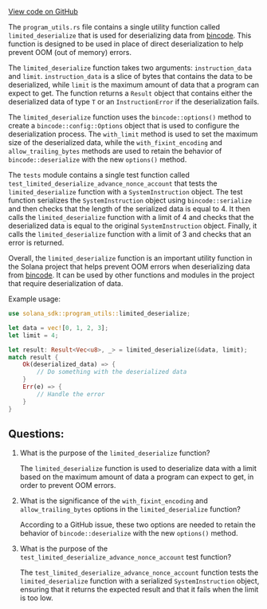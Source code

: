 [View code on GitHub](https://github.com/solana-labs/solana/blob/master/sdk/program/src/program_utils.rs)

The `program_utils.rs` file contains a single utility function called `limited_deserialize` that is used for deserializing data from [bincode]. This function is designed to be used in place of direct deserialization to help prevent OOM (out of memory) errors. 

The `limited_deserialize` function takes two arguments: `instruction_data` and `limit`. `instruction_data` is a slice of bytes that contains the data to be deserialized, while `limit` is the maximum amount of data that a program can expect to get. The function returns a `Result` object that contains either the deserialized data of type `T` or an `InstructionError` if the deserialization fails.

The `limited_deserialize` function uses the `bincode::options()` method to create a `bincode::config::Options` object that is used to configure the deserialization process. The `with_limit` method is used to set the maximum size of the deserialized data, while the `with_fixint_encoding` and `allow_trailing_bytes` methods are used to retain the behavior of `bincode::deserialize` with the new `options()` method.

The `tests` module contains a single test function called `test_limited_deserialize_advance_nonce_account` that tests the `limited_deserialize` function with a `SystemInstruction` object. The test function serializes the `SystemInstruction` object using `bincode::serialize` and then checks that the length of the serialized data is equal to 4. It then calls the `limited_deserialize` function with a limit of 4 and checks that the deserialized data is equal to the original `SystemInstruction` object. Finally, it calls the `limited_deserialize` function with a limit of 3 and checks that an error is returned.

Overall, the `limited_deserialize` function is an important utility function in the Solana project that helps prevent OOM errors when deserializing data from [bincode]. It can be used by other functions and modules in the project that require deserialization of data. 

Example usage:

```rust
use solana_sdk::program_utils::limited_deserialize;

let data = vec![0, 1, 2, 3];
let limit = 4;

let result: Result<Vec<u8>, _> = limited_deserialize(&data, limit);
match result {
    Ok(deserialized_data) => {
        // Do something with the deserialized data
    }
    Err(e) => {
        // Handle the error
    }
}
```

[bincode]: https://docs.rs/bincode
## Questions: 
 1. What is the purpose of the `limited_deserialize` function?
    
    The `limited_deserialize` function is used to deserialize data with a limit based on the maximum amount of data a program can expect to get, in order to prevent OOM errors.

2. What is the significance of the `with_fixint_encoding` and `allow_trailing_bytes` options in the `limited_deserialize` function?
    
    According to a GitHub issue, these two options are needed to retain the behavior of `bincode::deserialize` with the new `options()` method.

3. What is the purpose of the `test_limited_deserialize_advance_nonce_account` test function?
    
    The `test_limited_deserialize_advance_nonce_account` function tests the `limited_deserialize` function with a serialized `SystemInstruction` object, ensuring that it returns the expected result and that it fails when the limit is too low.